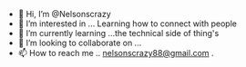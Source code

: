 - 👋 Hi, I’m @Nelsonscrazy
- 👀 I’m interested in ... Learning how to connect with people
- 🌱 I’m currently learning ...the technical side of thing's
- 💞️ I’m looking to collaborate on ...
- 📫 How to reach me .. nelsonscrazy88@gmail.com
.

<!---
Nelsonscrazy/Nelsonscrazy is a ✨ special ✨ repository because its `README.md` (this file) appears on your GitHub profile.
You can click the Preview link to take a look at your changes.
--->
